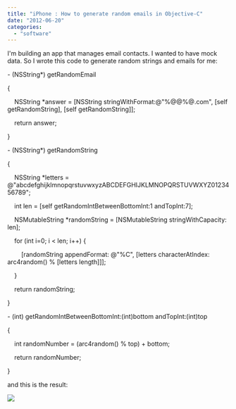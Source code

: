 ```yaml
---
title: "iPhone : How to generate random emails in Objective-C"
date: "2012-06-20"
categories: 
  - "software"
---
```


I'm building an app that manages email contacts. I wanted to have mock data. So I wrote this code to generate random strings and emails for me:

  

\- (NSString\*) getRandomEmail

{

    NSString \*answer = \[NSString stringWithFormat:@"%@@%@.com", \[self getRandomString\], \[self getRandomString\]\];

    return answer;

}

  

\- (NSString\*) getRandomString

{

    NSString \*letters = @"abcdefghijklmnopqrstuvwxyzABCDEFGHIJKLMNOPQRSTUVWXYZ0123456789";

    int len = \[self getRandomIntBetweenBottomInt:1 andTopInt:7\];

    NSMutableString \*randomString = \[NSMutableString stringWithCapacity: len\];

    for (int i=0; i < len; i++) {

        \[randomString appendFormat: @"%C", \[letters characterAtIndex: arc4random() % \[letters length\]\]\];

    }

    return randomString;

}

  

\- (int) getRandomIntBetweenBottomInt:(int)bottom andTopInt:(int)top

{

    int randomNumber = (arc4random() % top) + bottom;

    return randomNumber;

}

  

and this is the result:

  

[![](https://nurnachman.files.wordpress.com/2012/06/dd0ef-screenshot2012-06-20at9-55-03am.png?w=156)](https://nurnachman.files.wordpress.com/2012/06/dd0ef-screenshot2012-06-20at9-55-03am.png)

